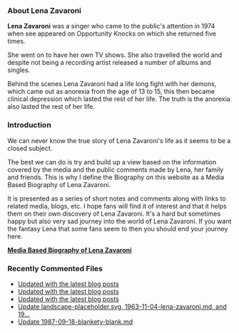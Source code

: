 ### About Lena Zavaroni

<p><strong>Lena Zavaroni</strong> was a singer who came to the public's attention in 1974 when see appeared on Opportunity Knocks on which she returned five times.</p>

<p>She went on to have her own TV shows. She also travelled the world and despite not being a recording artist released a number of albums and singles.</p>

<p>Behind the scenes Lena Zavaroni had a life long fight with her demons, which came out as anorexia from the age of 13 to 15, this then became clinical depression which lasted the rest of her life. The truth is the anorexia also lasted the rest of her life.</p>

### Introduction

<p>We can never know the true story of Lena Zavaroni's life as it seems to be a closed subject.</p>

<p>The best we can do is try and build up a view based on the information covered by the media and the public comments made by Lena, her family and friends. This is why I define the Biography on this website as a Media Based Biography of Lena Zavaroni.</p>

<p>It is presented as a series of short notes and comments along with links to related media, blogs, etc. I hope fans will find it of interest and that it helps them on their own discovery of Lena Zavaroni. It's a hard but sometimes happy but also very sad journey into the world of Lena Zavaroni. If you want the fantasy Lena that some fans seem to then you should end your journey here.</p>

<a href="https://fanzoflenazavaroni.github.io/1963-11-04-lena-zavaroni/"><strong>Media Based Biography of Lena Zavaroni</strong></a>

### Recently Commented Files

<!-- BLOG-POST-LIST:START -->
- [Updated with the latest blog posts](https://github.com/FanzOfLenaZavaroni/fanzoflenazavaroni.github.io/commit/dd8593ff2e0e8aa35485d18a4df44fbe833aad23)
- [Updated with the latest blog posts](https://github.com/FanzOfLenaZavaroni/fanzoflenazavaroni.github.io/commit/d0e0944069f8b6e47fa091da9d421df19b5c6b3a)
- [Updated with the latest blog posts](https://github.com/FanzOfLenaZavaroni/fanzoflenazavaroni.github.io/commit/452d56a06d96568c3ce4c8b6bfd9bf7d87fe3494)
- [Update landscape-placeholder.svg, 1963-11-04-lena-zavaroni.md, and 19…](https://github.com/FanzOfLenaZavaroni/fanzoflenazavaroni.github.io/commit/c804f8ff75c95f26457751abfa54229e2735b2c0)
- [Update 1987-09-18-blankety-blank.md](https://github.com/FanzOfLenaZavaroni/fanzoflenazavaroni.github.io/commit/8d333510b40b28a39eea9e3b24a0dcad320f8b17)
<!-- BLOG-POST-LIST:END -->
